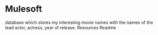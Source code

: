 # Mulesoft
 database which stores my interesting movie names with the names of the lead actor, actress, year of release.  Resources  Readme
